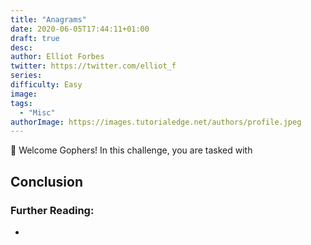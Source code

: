 ```yaml
---
title: "Anagrams"
date: 2020-06-05T17:44:11+01:00
draft: true
desc: 
author: Elliot Forbes
twitter: https://twitter.com/elliot_f
series: 
difficulty: Easy
image: 
tags:
  - "Misc"
authorImage: https://images.tutorialedge.net/authors/profile.jpeg
---
```


👋 Welcome Gophers! In this challenge, you are tasked with 

## Conclusion

### Further Reading:

* []()